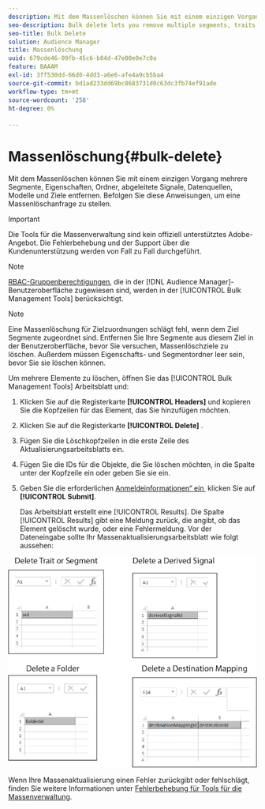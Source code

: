 ```yaml
---
description: Mit dem Massenlöschen können Sie mit einem einzigen Vorgang mehrere Segmente, Eigenschaften, Ordner, abgeleitete Signale, Datenquellen, Modelle und Ziele entfernen. Befolgen Sie diese Anweisungen, um eine Massenlöschanfrage zu stellen.
seo-description: Bulk delete lets you remove multiple segments, traits, folders, derived signals, data sources, models, and destinations with a single operation. Follow these instructions to make a bulk delete request.
seo-title: Bulk Delete
solution: Audience Manager
title: Massenlöschung
uuid: 679cde46-09fb-45c6-b84d-47e00e0e7c0a
feature: BAAAM
exl-id: 3ff530dd-66d0-4dd3-a6e6-afe4a9cb5ba4
source-git-commit: bd1ad233dd69bc8683731d0c63dc3fb74ef91ade
workflow-type: tm+mt
source-wordcount: '258'
ht-degree: 0%

---
```


# Massenlöschung{#bulk-delete}

Mit dem Massenlöschen können Sie mit einem einzigen Vorgang mehrere Segmente, Eigenschaften, Ordner, abgeleitete Signale, Datenquellen, Modelle und Ziele entfernen. Befolgen Sie diese Anweisungen, um eine Massenlöschanfrage zu stellen.

>[!IMPORTANT]
>
>Die Tools für die Massenverwaltung sind kein offiziell unterstütztes Adobe-Angebot. Die Fehlerbehebung und der Support über die Kundenunterstützung werden von Fall zu Fall durchgeführt.

<!-- 

<p>t_bulk_delete.xml </p>

 -->

>[!NOTE]
>
>[RBAC-Gruppenberechtigungen](../../features/administration/administration-overview.md), die in der [!DNL Audience Manager]-Benutzeroberfläche zugewiesen sind, werden in der [!UICONTROL Bulk Management Tools] berücksichtigt.

>[!NOTE]
>
>Eine Massenlöschung für Zielzuordnungen schlägt fehl, wenn dem Ziel Segmente zugeordnet sind. Entfernen Sie Ihre Segmente aus diesem Ziel in der Benutzeroberfläche, bevor Sie versuchen, Massenlöschziele zu löschen. Außerdem müssen Eigenschafts- und Segmentordner leer sein, bevor Sie sie löschen können.

Um mehrere Elemente zu löschen, öffnen Sie das [!UICONTROL Bulk Management Tools] Arbeitsblatt und:

1. Klicken Sie auf die Registerkarte **[!UICONTROL Headers]** und kopieren Sie die Kopfzeilen für das Element, das Sie hinzufügen möchten.
2. Klicken Sie auf die Registerkarte **[!UICONTROL Delete]** .
3. Fügen Sie die Löschkopfzeilen in die erste Zeile des Aktualisierungsarbeitsblatts ein.
4. Fügen Sie die IDs für die Objekte, die Sie löschen möchten, in die Spalte unter der Kopfzeile ein oder geben Sie sie ein.
5. Geben Sie die erforderlichen [Anmeldeinformationen“ ein &#x200B;](../../reference/bulk-management-tools/bulk-management-intro.md#auth-reqs) klicken Sie auf **[!UICONTROL Submit]**.

   Das Arbeitsblatt erstellt eine [!UICONTROL Results]. Die Spalte [!UICONTROL Results] gibt eine Meldung zurück, die angibt, ob das Element gelöscht wurde, oder eine Fehlermeldung.
Vor der Dateneingabe sollte Ihr Massenaktualisierungsarbeitsblatt wie folgt aussehen:

![](assets/delete.png)

Wenn Ihre Massenaktualisierung einen Fehler zurückgibt oder fehlschlägt, finden Sie weitere Informationen unter [Fehlerbehebung für Tools für die Massenverwaltung](../../reference/bulk-management-tools/bulk-troubleshooting.md).
